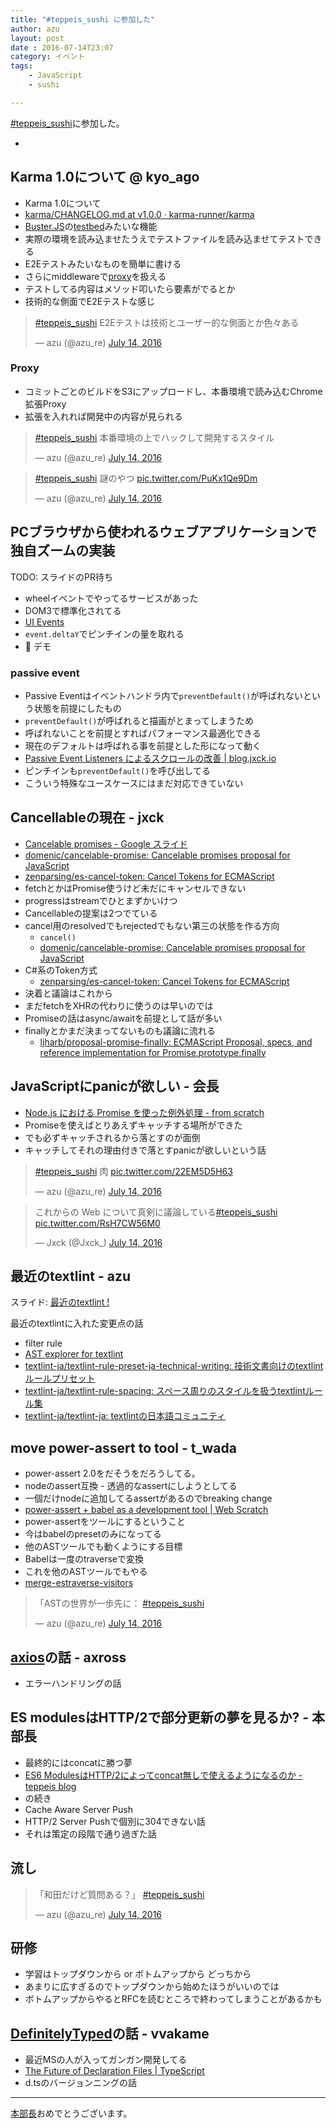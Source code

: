 ```yaml
---
title: "#teppeis_sushi に参加した"
author: azu
layout: post
date : 2016-07-14T23:07
category: イベント
tags:
    - JavaScript
    - sushi

---
```


[#teppeis_sushi](https://twitter.com/search?q=%23teppeis_sushi&src=typd "#teppeis_sushi")に参加した。

- [#teppeis_sushi - Togetterまとめ]: http://togetter.com/li/1000035  "#teppeis_sushi - Togetterまとめ"

## Karma 1.0について @ kyo_ago

- Karma 1.0について
- [karma/CHANGELOG.md at v1.0.0 · karma-runner/karma](https://github.com/karma-runner/karma/blob/v1.0.0/CHANGELOG.md "karma/CHANGELOG.md at v1.0.0 · karma-runner/karma")
- [Buster.JS](http://docs.busterjs.org/en/latest/ "Buster.JS")の[testbed](http://azu.github.io/slide/Kamakura/busterJS.html#slide22 "testbed")みたいな機能
- 実際の環境を読み込ませたうえでテストファイルを読み込ませてテストできる
- E2Eテストみたいなものを簡単に書ける
- さらにmiddlewareで[proxy](https://github.com/karma-runner/karma/blob/master/lib/middleware/proxy.js "proxy")を扱える
- テストしてる内容はメソッド叩いたら要素がでるとか
- 技術的な側面でE2Eテストな感じ

<blockquote class="twitter-tweet" data-lang="en"><p lang="ja" dir="ltr"><a href="https://twitter.com/hashtag/teppeis_sushi?src=hash">#teppeis_sushi</a> E2Eテストは技術とユーザー的な側面とか色々ある</p>&mdash; azu (@azu_re) <a href="https://twitter.com/azu_re/status/753542849296146432">July 14, 2016</a></blockquote>
<script async src="//platform.twitter.com/widgets.js" charset="utf-8"></script>

### Proxy

- コミットごとのビルドをS3にアップロードし、本番環境で読み込むChrome拡張Proxy
- 拡張を入れれば開発中の内容が見られる

<blockquote class="twitter-tweet" data-lang="en"><p lang="ja" dir="ltr"><a href="https://twitter.com/hashtag/teppeis_sushi?src=hash">#teppeis_sushi</a> 本番環境の上でハックして開発するスタイル</p>&mdash; azu (@azu_re) <a href="https://twitter.com/azu_re/status/753544008811421697">July 14, 2016</a></blockquote>
<script async src="//platform.twitter.com/widgets.js" charset="utf-8"></script>

<blockquote class="twitter-tweet" data-lang="en"><p lang="ja" dir="ltr"><a href="https://twitter.com/hashtag/teppeis_sushi?src=hash">#teppeis_sushi</a> 謎のやつ <a href="https://t.co/PuKx1Qe9Dm">pic.twitter.com/PuKx1Qe9Dm</a></p>&mdash; azu (@azu_re) <a href="https://twitter.com/azu_re/status/753546274012434433">July 14, 2016</a></blockquote>
<script async src="//platform.twitter.com/widgets.js" charset="utf-8"></script>

## PCブラウザから使われるウェブアプリケーションで独自ズームの実装 

TODO: スライドのPR待ち


- wheelイベントでやってるサービスがあった
- DOM3で標準化されてる
- [UI Events](https://w3c.github.io/uievents/#events-wheelevents "UI Events")
- `event.deltaY`でピンチインの量を取れる
- :sushi: デモ

### passive event

- Passive Eventはイベントハンドラ内で`preventDefault()`が呼ばれないという状態を前提にしたもの
- `preventDefault()`が呼ばれると描画がとまってしまうため
- 呼ばれないことを前提とすればパフォーマンス最適化できる
- 現在のデフォルトは呼ばれる事を前提とした形になって動く
- [Passive Event Listeners によるスクロールの改善 | blog.jxck.io](https://blog.jxck.io/entries/2016-06-09/passive-event-listeners.html "Passive Event Listeners によるスクロールの改善 | blog.jxck.io")
- ピンチインも`preventDefault()`を呼び出してる
- こういう特殊なユースケースにはまだ対応できていない


## Cancellableの現在 - jxck

- [Cancelable promises - Google スライド](https://docs.google.com/presentation/d/1V4vmC54gJkwAss1nfEt9ywc-QOVOfleRxD5qtpMpc8U/edit#slide=id.gc6f9e470d_0_0)
- [domenic/cancelable-promise: Cancelable promises proposal for JavaScript](https://github.com/domenic/cancelable-promise)
- [zenparsing/es-cancel-token: Cancel Tokens for ECMAScript](https://github.com/zenparsing/es-cancel-token)
- fetchとかはPromise使うけど未だにキャンセルできない
- progressはstreamでひとまずかいけつ
- Cancellableの提案は2つでている
- cancel用のresolvedでもrejectedでもない第三の状態を作る方向
	- `cancel()` 
	- [domenic/cancelable-promise: Cancelable promises proposal for JavaScript](https://github.com/domenic/cancelable-promise)
- C#系のToken方式
	- [zenparsing/es-cancel-token: Cancel Tokens for ECMAScript](https://github.com/zenparsing/es-cancel-token)
- 決着と議論はこれから
- まだfetchをXHRの代わりに使うのは早いのでは
- Promiseの話はasync/awaitを前提として話が多い
- finallyとかまだ決まってないものも議論に流れる
	- [ljharb/proposal-promise-finally: ECMAScript Proposal, specs, and reference implementation for Promise.prototype.finally](https://github.com/ljharb/proposal-promise-finally "ljharb/proposal-promise-finally: ECMAScript Proposal, specs, and reference implementation for Promise.prototype.finally")

## JavaScriptにpanicが欲しい - 会長

- [Node.js における Promise を使った例外処理 - from scratch](http://yosuke-furukawa.hatenablog.com/entry/2016/07/12/103734 "Node.js における Promise を使った例外処理 - from scratch")
- Promiseを使えばとりあえずキャッチする場所ができた
- でも必ずキャッチされるから落とすのが面倒
- キャッチしてそれの理由付きで落とすpanicが欲しいという話

<blockquote class="twitter-tweet" data-lang="en"><p lang="ja" dir="ltr"><a href="https://twitter.com/hashtag/teppeis_sushi?src=hash">#teppeis_sushi</a> 肉 <a href="https://t.co/22EM5D5H63">pic.twitter.com/22EM5D5H63</a></p>&mdash; azu (@azu_re) <a href="https://twitter.com/azu_re/status/753553912519536640">July 14, 2016</a></blockquote>
<script async src="//platform.twitter.com/widgets.js" charset="utf-8"></script>

<blockquote class="twitter-tweet" data-lang="en"><p lang="ja" dir="ltr">これからの Web について真剣に議論している<a href="https://twitter.com/hashtag/teppeis_sushi?src=hash">#teppeis_sushi</a> <a href="https://t.co/RsH7CW56M0">pic.twitter.com/RsH7CW56M0</a></p>&mdash; Jxck (@Jxck_) <a href="https://twitter.com/Jxck_/status/753556576070275072">July 14, 2016</a></blockquote>
<script async src="//platform.twitter.com/widgets.js" charset="utf-8"></script>

## 最近のtextlint - azu

スライド: [最近のtextlint !](http://azu.github.io/slide/2016/honbucho/textlint.html "最近のtextlint !")

最近のtextlintに入れた変更点の話

- filter rule
- [AST explorer for textlint](https://textlint.github.io/astexplorer/ "AST explorer for textlint")
- [textlint-ja/textlint-rule-preset-ja-technical-writing: 技術文書向けのtextlintルールプリセット](https://github.com/textlint-ja/textlint-rule-preset-ja-technical-writing)
- [textlint-ja/textlint-rule-spacing: スペース周りのスタイルを扱うtextlintルール集](https://github.com/textlint-ja/textlint-rule-spacing)
- [textlint-ja/textlint-ja: textlintの日本語コミュニティ](https://github.com/textlint-ja/textlint-ja)


## move power-assert to tool - t_wada

- power-assert 2.0をだそうをだろうしてる。
- nodeのassert互換 - 透過的なassertにしようとしてる
- 一個だけnodeに追加してるassertがあるのでbreaking change
- [power-assert + babel as a development tool | Web Scratch](http://efcl.info/2016/04/14/espower-babel-is-deprecated/ "power-assert + babel as a development tool | Web Scratch")
- power-assertをツールにするということ
- 今はbabelのpresetのみになってる
- 他のASTツールでも動くようにする目標
- Babelは一度のtraverseで変換
- これを他のASTツールでもやる
- [merge-estraverse-visitors](https://www.npmjs.com/package/merge-estraverse-visitors "merge-estraverse-visitors")

<blockquote class="twitter-tweet" data-lang="en"><p lang="ja" dir="ltr">「ASTの世界が一歩先に： <a href="https://twitter.com/hashtag/teppeis_sushi?src=hash">#teppeis_sushi</a></p>&mdash; azu (@azu_re) <a href="https://twitter.com/azu_re/status/753565073788907520">July 14, 2016</a></blockquote>
<script async src="//platform.twitter.com/widgets.js" charset="utf-8"></script>

## [axios](https://github.com/mzabriskie/axios "axios")の話 - axross

- エラーハンドリングの話

## ES modulesはHTTP/2で部分更新の夢を見るか? - 本部長

- 最終的にはconcatに勝つ夢
- [ES6 ModulesはHTTP/2によってconcat無しで使えるようになるのか - teppeis blog](http://teppeis.hatenablog.com/entry/2015/05/es6-modules-and-http2 "ES6 ModulesはHTTP/2によってconcat無しで使えるようになるのか - teppeis blog")
- の続き
- Cache Aware Server Push
- HTTP/2 Server Pushで個別に304できない話
- それは策定の段階で通り過ぎた話


## 流し

<blockquote class="twitter-tweet" data-lang="en"><p lang="ja" dir="ltr">「和田だけど質問ある？」 <a href="https://twitter.com/hashtag/teppeis_sushi?src=hash">#teppeis_sushi</a></p>&mdash; azu (@azu_re) <a href="https://twitter.com/azu_re/status/753573209220407296">July 14, 2016</a></blockquote>
<script async src="//platform.twitter.com/widgets.js" charset="utf-8"></script>

## 研修

- 学習はトップダウンから or ボトムアップから どっちから
- あまりに広すぎるのでトップダウンから始めたほうがいいのでは
- ボトムアップからやるとRFCを読むところで終わってしまうことがあるかも


## [DefinitelyTyped](https://github.com/DefinitelyTyped/ "DefinitelyTyped")の話 - vvakame

- 最近MSの人が入ってガンガン開発してる
- [The Future of Declaration Files | TypeScript](https://blogs.msdn.microsoft.com/typescript/2016/06/15/the-future-of-declaration-files/ "The Future of Declaration Files | TypeScript")
- d.tsのバージョンニングの話


-----

[本部長](http://group.cybozu.jp/news/16063001.html)おめでとうございます。
